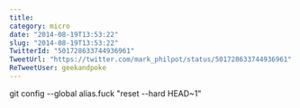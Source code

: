 ```yaml
---
title: 
category: micro
date: "2014-08-19T13:53:22"
slug: "2014-08-19T13:53:22"
TwitterId: "501728633744936961"
TweetUrl: "https://twitter.com/mark_philpot/status/501728633744936961"
ReTweetUser: geekandpoke
---
```


<i class="fa fa-retweet" aria-hidden="true"></i> git config --global alias.fuck
"reset --hard HEAD~1"
